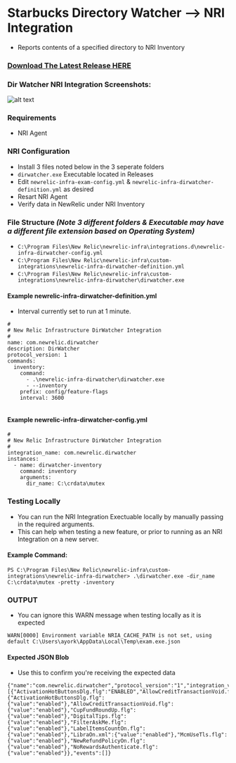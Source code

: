 # Starbucks Directory Watcher --> NRI Integration
* Reports contents of a specified directory to NRI Inventory

### [Download The Latest Release HERE](https://source.datanerd.us/xxxxxxxx)

### Dir Watcher NRI Integration Screenshots:
![alt text](https://source.datanerd.us/FIT/DirWatcher/blob/master/images/DirWatcher.jpg "Logo Title Text 1")


### Requirements
* NRI Agent


### NRI Configuration


* Install 3 files noted below in the 3 seperate folders
* `dirwatcher.exe` Executable located in Releases
* Edit `newrelic-infra-exam-config.yml` & `newrelic-infra-dirwatcher-definition.yml` as desired
* Resart NRI Agent
* Verify data in NewRelic under NRI Inventory

### File Structure _(Note 3 different folders & Executable may have a different file extension based on Operating System)_
* `C:\Program Files\New Relic\newrelic-infra\integrations.d\newrelic-infra-dirwatcher-config.yml`
* `C:\Program Files\New Relic\newrelic-infra\custom-integrations\newrelic-infra-dirwatcher-definition.yml`
* `C:\Program Files\New Relic\newrelic-infra\custom-integrations\newrelic-infra-dirwatcher\dirwatcher.exe`


#### Example newrelic-infra-dirwatcher-definition.yml
* Interval currently set to run at 1 minute.
```
#
# New Relic Infrastructure DirWatcher Integration
#
name: com.newrelic.dirwatcher
description: DirWatcher
protocol_version: 1
commands:
  inventory:
    command:
      - .\newrelic-infra-dirwatcher\dirwatcher.exe
      - --inventory
    prefix: config/feature-flags
    interval: 3600 
    
```
#### Example newrelic-infra-dirwatcher-config.yml
```
#
# New Relic Infrastructure DirWatcher Integration
#
integration_name: com.newrelic.dirwatcher
instances:
  - name: dirwatcher-inventory
    command: inventory
    arguments:
      dir_name: C:\crdata\mutex
``` 

### Testing Locally

* You can run the NRI Integration Exectuable locally by manually passing in the required arguments.
* This can help when testing a new feature, or prior to running as an NRI Integration on a new server.

#### Example Command:
```
PS C:\Program Files\New Relic\newrelic-infra\custom-integrations\newrelic-infra-dirwatcher> .\dirwatcher.exe -dir_name C:\crdata\mutex -pretty -inventory
```
### OUTPUT
* You can ignore this WARN message when testing locally as it is expected
```
WARN[0000] Environment variable NRIA_CACHE_PATH is not set, using default C:\Users\ayork\AppData\Local\Temp\exam.exe.json
```
#### Expected JSON Blob
* Use this to confirm you're receiving the expected data
```
{"name":"com.newrelic.dirwatcher","protocol_version":"1","integration_version":"0.1.0","metrics":[{"ActivationHotButtonsDlg.flg":"ENABLED","AllowCreditTransactionVoid.flg":"ENABLED","CupFundRoundUp.flg":"ENABLED","DigitalTips.flg":"ENABLED","FilterAskMe.flg":"ENABLED","LabelItemsCountOn.flg":"ENABLED","LibraOn.xml":"ENABLED","McmUseTls.flg":"ENABLED","NewRefundPolicyOn.flg":"ENABLED","NoRewardsAuthenticate.flg":"ENABLED","event_type":"DirWatcher"}],"inventory":{"ActivationHotButtonsDlg.flg":{"value":"enabled"},"AllowCreditTransactionVoid.flg":{"value":"enabled"},"CupFundRoundUp.flg":{"value":"enabled"},"DigitalTips.flg":{"value":"enabled"},"FilterAskMe.flg":{"value":"enabled"},"LabelItemsCountOn.flg":{"value":"enabled"},"LibraOn.xml":{"value":"enabled"},"McmUseTls.flg":{"value":"enabled"},"NewRefundPolicyOn.flg":{"value":"enabled"},"NoRewardsAuthenticate.flg":{"value":"enabled"}},"events":[]}

```
